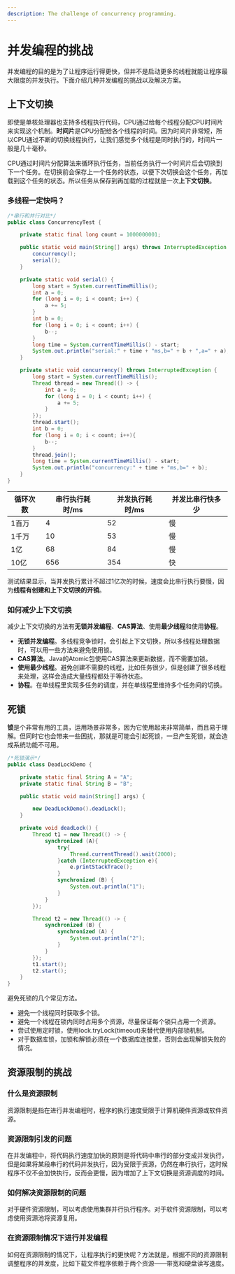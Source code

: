 ```yaml
---
description: The challenge of concurrency programming.
---
```


# 并发编程的挑战

并发编程的目的是为了让程序运行得更快，但并不是启动更多的线程就能让程序最大限度的并发执行。下面介绍几种并发编程的挑战以及解决方案。

## 上下文切换

即使是单核处理器也支持多线程执行代码，CPU通过给每个线程分配CPU时间片来实现这个机制。**时间片**是CPU分配给各个线程的时间。因为时间片非常短，所以CPU通过不断的切换线程执行，让我们感觉多个线程是同时执行的，时间片一般是几十毫秒。

CPU通过时间片分配算法来循环执行任务，当前任务执行一个时间片后会切换到下一个任务。在切换前会保存上一个任务的状态，以便下次切换会这个任务，再加载到这个任务的状态。所以任务从保存到再加载的过程就是一次**上下文切换**。

### 多线程一定快吗？

```java
/*串行和并行对比*/
public class ConcurrencyTest {

    private static final long count = 1000000001;

    public static void main(String[] args) throws InterruptedException {
        concurrency();
        serial();
    }

    private static void serial() {
        long start = System.currentTimeMillis();
        int a = 0;
        for (long i = 0; i < count; i++) {
            a += 5;
        }
        int b = 0;
        for (long i = 0; i < count; i++) {
            b--;
        }
        long time = System.currentTimeMillis() - start;
        System.out.println("serial:" + time + "ms,b=" + b + ",a=" + a);
    }

    private static void concurrency() throws InterruptedException {
        long start = System.currentTimeMillis();
        Thread thread = new Thread(() -> {
            int a = 0;
            for (long i = 0; i < count; i++) {
                a += 5;
            }
        });
        thread.start();
        int b = 0;
        for (long i = 0; i < count; i++){
            b--;
        }
        thread.join();
        long time = System.currentTimeMillis() - start;
        System.out.println("concurrency:" + time + "ms,b=" + b);
    }
}
```

| 循环次数 | 串行执行耗时/ms | 并发执行耗时/ms | 并发比串行快多少 |
| -------- | --------------- | --------------- | ---------------- |
| 1百万    | 4               | 52              | 慢               |
| 1千万    | 10              | 53              | 慢               |
| 1亿      | 68              | 84              | 慢               |
| 10亿     | 656             | 354             | 快               |

测试结果显示，当并发执行累计不超过1亿次的时候，速度会比串行执行要慢，因为**线程有创建和上下文切换的开销**。

### 如何减少上下文切换

减少上下文切换的方法有**无锁并发编程**、**CAS算法**、使用**最少线程**和使用**协程**。

- **无锁并发编程**。多线程竞争锁时，会引起上下文切换，所以多线程处理数据时，可以用一些方法来避免使用锁。
- **CAS算法**。Java的Atomic包使用CAS算法来更新数据，而不需要加锁。
- **使用最少线程**。避免创建不需要的线程，比如任务很少，但是创建了很多线程来处理，这样会造成大量线程都处于等待状态。
- **协程**。在单线程里实现多任务的调度，并在单线程里维持多个任务间的切换。

## 死锁

**锁**是个非常有用的工具，运用场景非常多，因为它使用起来非常简单，而且易于理解。但同时它也会带来一些困扰，那就是可能会引起死锁，一旦产生死锁，就会造成系统功能不可用。

```java
/*死锁演示*/
public class DeadLockDemo {

    private static final String A = "A";
    private static final String B = "B";

    public static void main(String[] args) {

        new DeadLockDemo().deadLock();
    }

    private void deadLock() {
        Thread t1 = new Thread(() -> {
            synchronized (A){
                try{
                    Thread.currentThread().wait(2000);
                }catch (InterruptedException e){
                    e.printStackTrace();
                }
                synchronized (B) {
                    System.out.println("1");
                }
            }
        });

        Thread t2 = new Thread(() -> {
            synchronized (B) {
                synchronized (A) {
                    System.out.println("2");
                }
            }
        });
        t1.start();
        t2.start();
    }
}
```

避免死锁的几个常见方法。

- 避免一个线程同时获取多个锁。
- 避免一个线程在锁内同时占用多个资源，尽量保证每个锁只占用一个资源。
- 尝试使用定时锁，使用lock.tryLock(timeout)来替代使用内部锁机制。
- 对于数据库锁，加锁和解锁必须在一个数据库连接里，否则会出现解锁失败的情况。

## 资源限制的挑战

### 什么是资源限制

资源限制是指在进行并发编程时，程序的执行速度受限于计算机硬件资源或软件资源。

### 资源限制引发的问题

在并发编程中，将代码执行速度加快的原则是将代码中串行的部分变成并发执行，但是如果将某段串行的代码并发执行，因为受限于资源，仍然在串行执行，这时候程序不仅不会加快执行，反而会更慢，因为增加了上下文切换是资源调度的时间。

### 如何解决资源限制的问题

对于硬件资源限制，可以考虑使用集群并行执行程序。对于软件资源限制，可以考虑使用资源池将资源复用。

### 在资源限制情况下进行并发编程

如何在资源限制的情况下，让程序执行的更快呢？方法就是，根据不同的资源限制调整程序的并发度，比如下载文件程序依赖于两个资源——带宽和硬盘读写速度。

